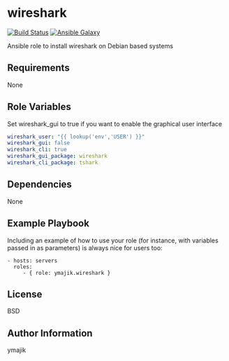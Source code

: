 wireshark
=========

[![Build Status](https://travis-ci.org/ymajik/ansible-role-wireshark.svg?branch=master)](https://travis-ci.org/ymajik/ansible-role-wireshark)
[![Ansible Galaxy](https://img.shields.io/badge/ansible--galaxy-wireshark-blue.svg?style=flat)](https://galaxy.ansible.com/ymajik/wireshark)

Ansible role to install wireshark on Debian based systems

Requirements
------------

None

Role Variables
--------------

Set wireshark_gui to true if you want to enable the graphical user interface

```yaml
wireshark_user: "{{ lookup('env','USER') }}"
wireshark_gui: false
wireshark_cli: true
wireshark_gui_package: wireshark
wireshark_cli_package: tshark
```

Dependencies
------------

None

Example Playbook
----------------

Including an example of how to use your role (for instance, with variables passed in as parameters) is always nice for users too:

    - hosts: servers
      roles:
         - { role: ymajik.wireshark }

License
-------

BSD

Author Information
------------------

ymajik

